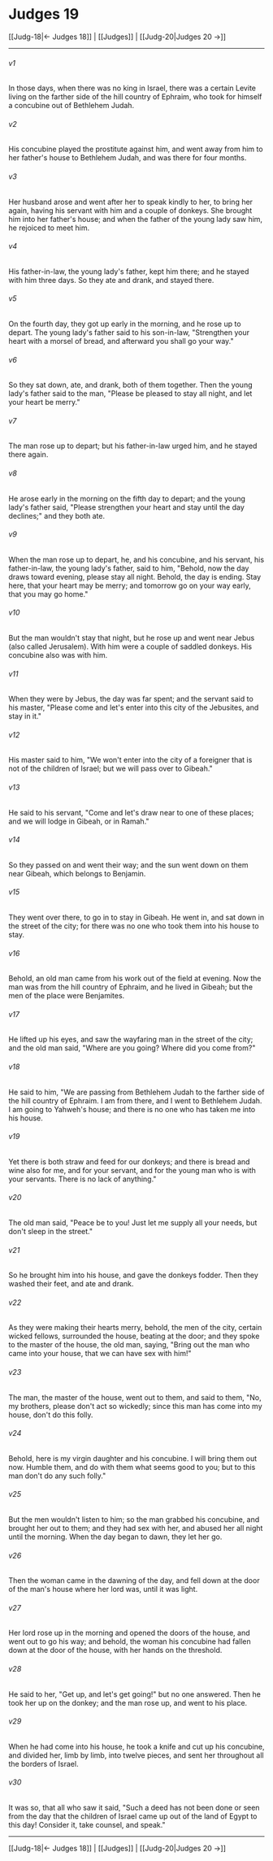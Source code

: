 # Judges 19

[[Judg-18|← Judges 18]] | [[Judges]] | [[Judg-20|Judges 20 →]]
***



###### v1 
In those days, when there was no king in Israel, there was a certain Levite living on the farther side of the hill country of Ephraim, who took for himself a concubine out of Bethlehem Judah. 

###### v2 
His concubine played the prostitute against him, and went away from him to her father's house to Bethlehem Judah, and was there for four months. 

###### v3 
Her husband arose and went after her to speak kindly to her, to bring her again, having his servant with him and a couple of donkeys. She brought him into her father's house; and when the father of the young lady saw him, he rejoiced to meet him. 

###### v4 
His father-in-law, the young lady's father, kept him there; and he stayed with him three days. So they ate and drank, and stayed there. 

###### v5 
On the fourth day, they got up early in the morning, and he rose up to depart. The young lady's father said to his son-in-law, "Strengthen your heart with a morsel of bread, and afterward you shall go your way." 

###### v6 
So they sat down, ate, and drank, both of them together. Then the young lady's father said to the man, "Please be pleased to stay all night, and let your heart be merry." 

###### v7 
The man rose up to depart; but his father-in-law urged him, and he stayed there again. 

###### v8 
He arose early in the morning on the fifth day to depart; and the young lady's father said, "Please strengthen your heart and stay until the day declines;" and they both ate. 

###### v9 
When the man rose up to depart, he, and his concubine, and his servant, his father-in-law, the young lady's father, said to him, "Behold, now the day draws toward evening, please stay all night. Behold, the day is ending. Stay here, that your heart may be merry; and tomorrow go on your way early, that you may go home." 

###### v10 
But the man wouldn't stay that night, but he rose up and went near Jebus (also called Jerusalem). With him were a couple of saddled donkeys. His concubine also was with him. 

###### v11 
When they were by Jebus, the day was far spent; and the servant said to his master, "Please come and let's enter into this city of the Jebusites, and stay in it." 

###### v12 
His master said to him, "We won't enter into the city of a foreigner that is not of the children of Israel; but we will pass over to Gibeah." 

###### v13 
He said to his servant, "Come and let's draw near to one of these places; and we will lodge in Gibeah, or in Ramah." 

###### v14 
So they passed on and went their way; and the sun went down on them near Gibeah, which belongs to Benjamin. 

###### v15 
They went over there, to go in to stay in Gibeah. He went in, and sat down in the street of the city; for there was no one who took them into his house to stay. 

###### v16 
Behold, an old man came from his work out of the field at evening. Now the man was from the hill country of Ephraim, and he lived in Gibeah; but the men of the place were Benjamites. 

###### v17 
He lifted up his eyes, and saw the wayfaring man in the street of the city; and the old man said, "Where are you going? Where did you come from?" 

###### v18 
He said to him, "We are passing from Bethlehem Judah to the farther side of the hill country of Ephraim. I am from there, and I went to Bethlehem Judah. I am going to Yahweh's house; and there is no one who has taken me into his house. 

###### v19 
Yet there is both straw and feed for our donkeys; and there is bread and wine also for me, and for your servant, and for the young man who is with your servants. There is no lack of anything." 

###### v20 
The old man said, "Peace be to you! Just let me supply all your needs, but don't sleep in the street." 

###### v21 
So he brought him into his house, and gave the donkeys fodder. Then they washed their feet, and ate and drank. 

###### v22 
As they were making their hearts merry, behold, the men of the city, certain wicked fellows, surrounded the house, beating at the door; and they spoke to the master of the house, the old man, saying, "Bring out the man who came into your house, that we can have sex with him!" 

###### v23 
The man, the master of the house, went out to them, and said to them, "No, my brothers, please don't act so wickedly; since this man has come into my house, don't do this folly. 

###### v24 
Behold, here is my virgin daughter and his concubine. I will bring them out now. Humble them, and do with them what seems good to you; but to this man don't do any such folly." 

###### v25 
But the men wouldn't listen to him; so the man grabbed his concubine, and brought her out to them; and they had sex with her, and abused her all night until the morning. When the day began to dawn, they let her go. 

###### v26 
Then the woman came in the dawning of the day, and fell down at the door of the man's house where her lord was, until it was light. 

###### v27 
Her lord rose up in the morning and opened the doors of the house, and went out to go his way; and behold, the woman his concubine had fallen down at the door of the house, with her hands on the threshold. 

###### v28 
He said to her, "Get up, and let's get going!" but no one answered. Then he took her up on the donkey; and the man rose up, and went to his place. 

###### v29 
When he had come into his house, he took a knife and cut up his concubine, and divided her, limb by limb, into twelve pieces, and sent her throughout all the borders of Israel. 

###### v30 
It was so, that all who saw it said, "Such a deed has not been done or seen from the day that the children of Israel came up out of the land of Egypt to this day! Consider it, take counsel, and speak."

***
[[Judg-18|← Judges 18]] | [[Judges]] | [[Judg-20|Judges 20 →]]
